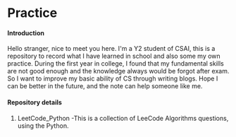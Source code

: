 # Practice

#### Introduction
Hello stranger, nice to meet you here. I'm a Y2 student of CSAI, this is a repository to record what I have learned in school and also some my own practice. During the first year in college, I found that my fundamental skills are not good enough and the knowledge always would be forgot after exam. So I want to improve my basic ability of CS through writing blogs. Hope I can be better in the future, and the note can help someone like me.


#### Repository details

1.  LeetCode_Python -This is a collection of LeeCode Algorithms questions, using the Python.


